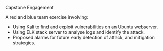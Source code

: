 Capstone Engagement

A red and blue team exercise involving:

- Using Kali to find and exploit vulnerabilities on an Ubuntu webserver.
- Using ELK stack server to analyse logs and identify the attack.
- Proposed alarms for future early detection of attack, and mitigation strategies.
